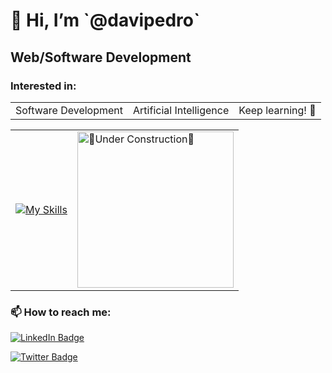 <h1>👋 Hi, I’m `@davipedro`</h1>

<h2>Web/Software Development</h2>

<h3>Interested in:</h3>
<table>
  <tr>
    <td>
      Software Development
    </td>
    <td>
      Artificial Intelligence
    </td>
    <td>
      Keep learning! 📖
    </td>
  </tr>
</table>

<table>
  <tr>
    <td align="right">
      <a href="https://skillicons.dev">
        <img src="https://skillicons.dev/icons?i=java,spring,php,laravel,vue,js,html,css,git,mysql,postgres,docker&theme=dark&perline=4" alt="My Skills" />
      </a>
    </td>
    <td>
      <a>
        <img src="https://github.com/davipedro/davipedro/assets/131397328/e50231b9-6899-4c03-8d34-e5b871df7c8f" alt="🚧Under Construction🚧" style="width: 250px;" />
      </a>
    </td>
  </tr>
</table>

<h3>📫 How to reach me:</h3>
<div>
  <p>
    <a href="https://www.linkedin.com/in/davipedros/"/>
    <img src="https://img.shields.io/badge/LinkedIn-0077B5?style=for-the-badge&logo=linkedin&logoColor=white" alt="LinkedIn Badge" />
  </p>
  <p>
    <a href="https://x.com/davi_pedros"/>
    <img src="https://img.shields.io/badge/Twitter/x-14171A?style=for-the-badge&logo=x&logoColor=white" alt="Twitter Badge" />
  </p>
</div>

<!---
davipedro/davipedro is a ✨ special ✨ repository because its `README.md` (this file) appears on your GitHub profile.
You can click the Preview link to take a look at your changes.
--->
